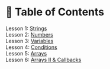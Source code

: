 # 📖 Table of Contents
Lesson 1: [Strings](01-strings) <br/>
Lesson 2: [Numbers](02-numbers) <br/>
Lesson 3: [Variables](03-variables) <br/>
Lesson 4: [Conditions](04-conditions) <br/>
Lesson 5: [Arrays](05-arrays) <br/>
Lesson 6: [Arrays II & Callbacks](06-arrays-2-and-callbacks) <br/>
